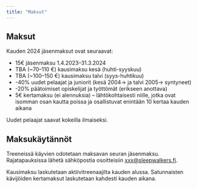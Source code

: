 ```yaml
---
title: "Maksut"
---
```

## Maksut

Kauden 2024 jäsenmaksut ovat seuraavat:

- 15€ jäsenmaksu 1.4.2023–31.3.2024
- TBA (~70–110 €) kausimaksu kesä (huhti-syyskuu)
- TBA (~100–150 €) kausimaksu talvi (syys-huhtikuu)
- -40% uudet pelaajat ja juniorit (kesä 2004-> ja talvi 2005-> syntyneet)
- -20% päätoimiset opiskelijat ja työttömät (erikseen anottava)
- 5€ kertamaksu (ei alennuksia) – lähtökohtaisesti niille, jotka ovat isomman osan kautta poissa ja osallistuvat enintään 10 kertaa kauden aikana

Uudet pelaajat saavat kokeilla ilmaiseksi.

## Maksukäytännöt

Treeneissä käyvien odotetaan maksavan seuran jäsenmaksu. Rajatapauksissa lähetä sähköpostia osoitteisiin <xxx@sleepwalkers.fi>.

Kausimaksu laskutetaan aktiivitreenaajilta kauden alussa. Satunnaisten kävijöiden kertamaksut laskutetaan kahdesti kauden aikana.
